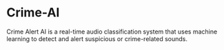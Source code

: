 # Crime-AI
Crime Alert AI is a real-time audio classification system that uses machine learning to detect and alert suspicious or crime-related sounds.
